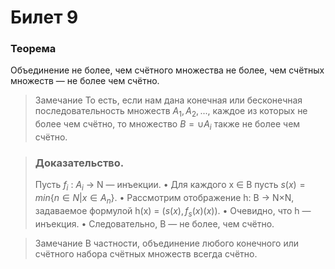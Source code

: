 # Билет 9

### Теорема

Объединение не более, чем счётного множества не более, чем счётных
множеств — не более чем счётно.

> Замечание
> То есть, если нам дана конечная или бесконечная последовательность множеств 
> $A_1,A_2,...,$ каждое из которых не более чем счётно, то множество $B = \cup A_i$ также не более чем счётно.

> ### Доказательство.
>
> Пусть $f_i$ : $A_i$ → N — инъекции. 
> • Для каждого x ∈ B пусть $s(x) = min\{n ∈ N|x ∈A_n\}$. 
> • Рассмотрим отображение h: B → N×N, задаваемое формулой 
> h(x)  = $(s(x),f_s(x)(x))$. 
> • Очевидно, что h — инъекция. 
> • Следовательно, B — не более, чем счётно.

> Замечание 
> В частности, объединение любого конечного или счётного набора счётных
> множеств всегда счётно.